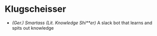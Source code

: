 # Klugscheisser
- *(Ger.) Smartass (Lit. Knowledge Shi**er)* 
A slack bot that learns and spits out knowledge
